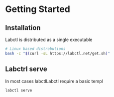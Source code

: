 # Getting Started

## Installation

Labctl is distributed as a single executable

<div class="getting-started-command">

```bash
# Linux based distrobutions
bash -c "$(curl -sL https://labctl.net/get.sh)"
```

</div>

## Labctrl serve

In most cases labctlLabctl require a basic templ

```bash
labctl serve
```

